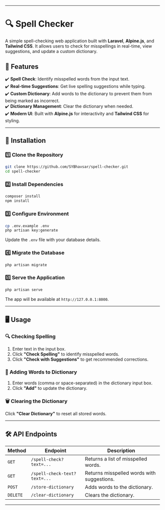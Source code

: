 
---

# 🔍 **Spell Checker**  

A simple spell-checking web application built with **Laravel**, **Alpine.js**, and **Tailwind CSS**. It allows users to check for misspellings in real-time, view suggestions, and update a custom dictionary.

## **🚀 Features**  
✔️ **Spell Check**: Identify misspelled words from the input text.  
✔️ **Real-time Suggestions**: Get live spelling suggestions while typing.  
✔️ **Custom Dictionary**: Add words to the dictionary to prevent them from being marked as incorrect.  
✔️ **Dictionary Management**: Clear the dictionary when needed.  
✔️ **Modern UI**: Built with **Alpine.js** for interactivity and **Tailwind CSS** for styling.  

---

## **📂 Installation**  

### **1️⃣ Clone the Repository**  
```sh
git clone https://github.com/SYBhavsar/spell-checker.git
cd spell-checker
```

### **2️⃣ Install Dependencies**  
```sh
composer install
npm install
```

### **3️⃣ Configure Environment**  
```sh
cp .env.example .env
php artisan key:generate
```
Update the `.env` file with your database details.

### **4️⃣ Migrate the Database**  
```sh
php artisan migrate
```

### **5️⃣ Serve the Application**  
```sh
php artisan serve
```
The app will be available at `http://127.0.0.1:8000`.

---

## **🖥️ Usage**  

### **🔍 Checking Spelling**  
1. Enter text in the input box.  
2. Click **"Check Spelling"** to identify misspelled words.  
3. Click **"Check with Suggestions"** to get recommended corrections.  

### **📖 Adding Words to Dictionary**  
1. Enter words (comma or space-separated) in the dictionary input box.  
2. Click **"Add"** to update the dictionary.  

### **🗑️ Clearing the Dictionary**  
Click **"Clear Dictionary"** to reset all stored words.

---

## **🛠️ API Endpoints**  

| Method | Endpoint               | Description                        |
|--------|------------------------|------------------------------------|
| `GET`  | `/spell-check?text=...` | Returns a list of misspelled words. |
| `GET`  | `/spell-check-text?text=...` | Returns misspelled words with suggestions. |
| `POST` | `/store-dictionary`     | Adds words to the dictionary.     |
| `DELETE` | `/clear-dictionary`   | Clears the dictionary.            |

---

